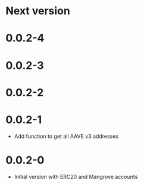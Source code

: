 # Next version

# 0.0.2-4

# 0.0.2-3

# 0.0.2-2

# 0.0.2-1

- Add function to get all AAVE v3 addresses

# 0.0.2-0

- Initial version with ERC20 and Mangrove accounts
